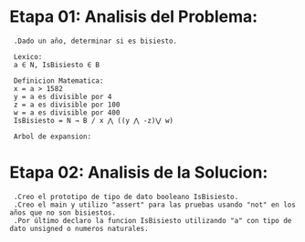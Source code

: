 # Etapa 01: Analisis del Problema:
     .Dado un año, determinar si es bisiesto.
     
     Lexico:
     a ∈ N, IsBisiesto ∈ B
     
     Definicion Matematica:
     x = a > 1582
     y = a es divisible por 4
     z = a es divisible por 100
     w = a es divisible por 400
     IsBisiesto = N → B / x ⋀ ((y ⋀ -z)⋁ w)
     
     Arbol de expansion:
    
          
          
      
                 
     
  
# Etapa 02: Analisis de la Solucion:
     .Creo el prototipo de tipo de dato booleano IsBisiesto.
     .Creo el main y utilizo "assert" para las pruebas usando "not" en los años que no son bisiestos.
     .Por último declaro la funcion IsBisiesto utilizando "a" con tipo de dato unsigned o numeros naturales.
      
     
